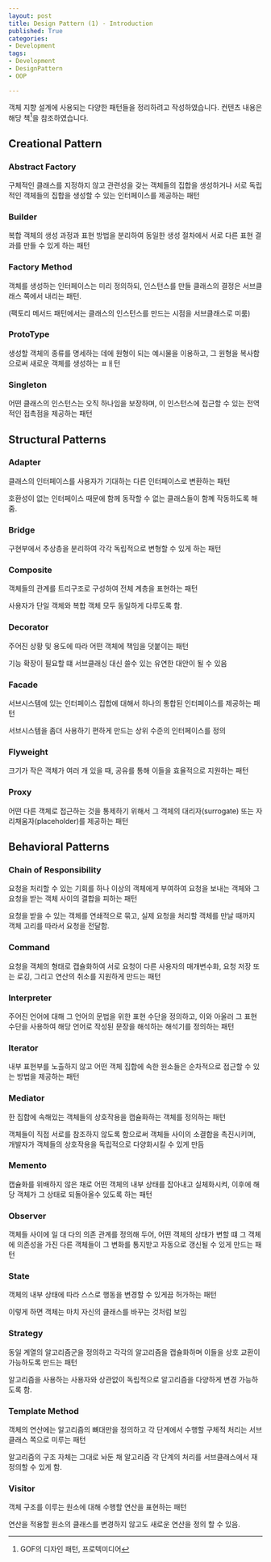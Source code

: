 ```yaml
---
layout: post
title: Design Pattern (1) - Introduction
published: True
categories:
- Development
tags:
- Development
- DesignPattern
- OOP

---
```


객체 지향 설계에 사용되는 다양한 패턴들을 정리하려고 작성하였습니다. 컨텐츠 내용은 해당 책[^1]을 참조하였습니다.



<!--more-->



## Creational Pattern

### Abstract Factory

구체적인 클래스를 지정하지 않고 관련성을 갖는 객체들의 집합을 생성하거나 서로 독립적인 객체들의 집합을 생성할 수 있는 인터페이스를 제공하는 패턴



### Builder

복합 객체의 생성 과정과 표현 방법을 분리하여 동일한 생성 절차에서 서로 다른 표현 결과를 만들 수 있게 하는 패턴



### Factory Method

객체를 생성하는 인터페이스는 미리 정의하되, 인스턴스를 만들 클래스의 결정은 서브클래스 쪽에서 내리는 패턴.  

(팩토리 메서드 패턴에서는 클래스의 인스턴스를 만드는 시점을 서브클래스로 미룸)



### ProtoType

생성할 객체의 종류를 명세하는 데에 원형이 되는 예시물을 이용하고, 그 원형을 복사함으로써 새로운 객체를 생성하는 ㅍㅐ턴



### Singleton

어떤 클래스의 인스턴스는 오직 하나임을 보장하며, 이 인스턴스에 접근할 수 있는 전역적인 접촉점을 제공하는 패턴



## Structural Patterns

### Adapter

클래스의 인터페이스를 사용자가 기대하는 다른 인터페이스로 변환하는 패턴

호환성이 없는 인터페이스 때문에 함께 동작할 수 없는 클래스들이 함꼐 작동하도록 해 줌.



### Bridge

구현부에서 추상층을 분리하여 각각 독립적으로 변형할 수 있게 하는 패턴



### Composite

객체들의 관계를 트리구조로 구성하여 전체 계층을 표현하는 패턴

사용자가 단일 객체와 복합 객체 모두 동일하게 다루도록 함.



### Decorator

주어진 상황 및 용도에 따라 어떤 객체에 책임을 덧붙이는 패턴

기능 확장이 필요할 떄 서브클래싱 대신 쓸수 있는 유연한 대안이 될 수 있음



### Facade

서브시스템에 있는 인터페이스 집합에 대해서 하나의 통합된 인터페이스를 제공하는 패턴

서브시스템을 좀더 사용하기 편하게 만드는 상위 수준의 인터페이스를 정의



### Flyweight

크기가 작은 객체가 여러 개 있을 때, 공유를 통해 이들을 효율적으로 지원하는 패턴



### Proxy

어떤 다른 객체로 접근하는 것을 통제하기 위해서 그 객체의 대리자(surrogate) 또는 자리채움자(placeholder)를 제공하는 패턴



## Behavioral Patterns

### Chain of Responsibility

요청을 처리할 수 있는 기회를 하나 이상의 객체에게 부여하여 요청을 보내는 객체와 그 요청을 받는 객체 사이의 결합을 피하는 패턴

요청을 받을 수 있는 객체를 연쇄적으로 묶고, 실제 요청을 처리할 객체를 만날 때까지 객체 고리를 따라서 요청을 전달함.



### Command

요청을 객체의 형태로 캡슐화하여 서로 요청이 다른 사용자의 매개변수화, 요청 저장 또는 로깅, 그리고 연산의 취소를 지원하게 만드는 패턴



### Interpreter

주어진 언어에 대해 그 언어의 문법을 위한 표현 수단을 정의하고, 이와 아울러 그 표현 수단을 사용하여 해당 언어로 작성된 문장을 해석하는 해석기를 정의하는 패턴



### Iterator

내부 표현부를 노출하지 않고 어떤 객체 집합에 속한 원소들은 순차적으로 접근할 수 있는 방법을 제공하는 패턴



### Mediator

한 집합에 속해있는 객체들의 상호작용을 캡슐화하는 객체를 정의하는 패턴

객체들이 직접 서로를 참조하지 않도록 함으로써 객체들 사이의 소결합을 촉진시키며, 개발자가 객체들의 상호작용을 독립적으로 다양화시킬 수 있게 만듬



### Memento

캡슐화를 위배하지 않은 채로 어떤 객체의 내부 상태를 잡아내고 실체화시켜, 이후에 해당 객체가 그 상태로 되돌아올수 있도록 하는 패턴



### Observer

객체들 사이에 일 대 다의 의존 관계를 정의해 두어, 어떤 객체의 상태가 변할 떄 그 객체에 의존성을 가진 다른 객체들이 그 변화를 통지받고 자동으로 갱신될 수 있게 만드는 패턴



### State

객체의 내부 상태에 따라 스스로 행동을 변경할 수 있게끔 허가하는 패턴

이렇게 하면 객체는 마치 자신의 클래스를 바꾸는 것처럼 보임



### Strategy

동일 계열의 알고리즘군을 정의하고 각각의 알고리즘을 캡슐화하며 이들을 상호 교환이 가능하도록 만드는 패턴

알고리즘을 사용하는 사용자와 상관없이 독립적으로 알고리즘을 다양하게 변경 가능하도록 함.



### Template Method

객체의 연산에는 알고리즘의 뼈대만을 정의하고 각 단계에서 수행할 구체적 처리는 서브 클래스 쪽으로 미루는 패턴

알고리즘의 구조 자체는 그대로 놔둔 채 알고리즘 각 단계의 처리를 서브클래스에서 재정의할 수 있게 함.



### Visitor

객체 구조를 이루는 원소에 대해 수행할 연산을 표현하는 패턴

연산을 적용할 원소의 클래스를 변경하지 않고도 새로운 연산을 정의 할 수 있음.



[^1]: GOF의 디자인 패턴, 프로텍미디어

